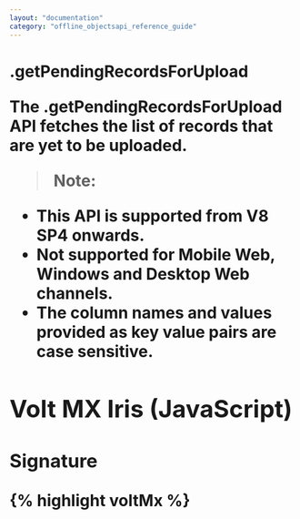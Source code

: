 ```yaml
---
layout: "documentation"
category: "offline_objectsapi_reference_guide"
---
```



<object>.getPendingRecordsForUpload
===================================

The **<object>.getPendingRecordsForUpload** API fetches the list of records that are yet to be uploaded.

> **Note:**  
*   This API is supported from V8 SP4 onwards.  
*   Not supported for Mobile Web, Windows and Desktop Web channels.  
*   The column names and values provided as key value pairs are case sensitive.  

Volt MX  Iris (JavaScript)
----------------------------

### Signature

{% highlight voltMx %}<object>.getPendingRecordsForUpload(options, onSuccessCallback, onFailureCallback)
{% endhighlight %}

### Parameters

  
| Parameter | Type | Description | Required |
| --- | --- | --- | --- |
| options | JSON | Reserved for future use, so the parameter is insignificant. But, the developer must pass some value such as null or { }. | Yes |
| onSuccessCallback | Function | The function is invoked when the pending records for upload are successfully fetched. | Yes |
| onFailureCallback | Function | The function is invoked when the pending records for upload are not successfully fetched. | Yes |

### Return Type

void

### Example

{% highlight voltMx %}var category = new voltmx.sdk.HCLObj("CATEGORY");  
function successCallback(response) 
{ 
	//response holds the list of records which are yet to be uploaded.
	//response={"pendingSyncRecords": [{"UserId":123}]
			//}
}
function errorCallback(error) 
{
	voltmx.print("Failed to fetch pending records for uploads with error: " + JSON.stringify(error)); 
}
category.getPendingRecordsForUpload({}, successCallback, errorCallback);
{% endhighlight %}

Android (Java)
--------------

### Signature

{% highlight voltMx %}void <object>.getPendingRecordsForUpload(HashMap<String, Object> options, final HCLCallback syncCallback) throws Exception
{% endhighlight %}

### Parameters

  
| Parameter | Type | Description | Required |
| --- | --- | --- | --- |
| options | HashMap <String, Object> | Reserved for future use, so the parameter is insignificant. But, the developer must pass some value such as null or { }. | Yes |
| syncCallback | HCLCallback | The function is invoked when the pending records for upload are successfully fetched or on an error. | Yes |

### Return Type

void

### Example

{% highlight voltMx %}
HashMap<String, Object> options = new HashMap<String, Object>(); 
try 
{ 
	HCLObj category = new HCLObj("CATEGORY"); 
	category.getPendingRecordsForUpload(options, new HCLCallback()
	{ 
		@Override 
		public void onSuccess(Object object) 
		{ 
			Log.d("Pending records for upload", "Records are fetched  
 successfully."); 
		} 
		@Override 
		public void onFailure(object error) 
		{
		OfflineObjectsException e=(OfflineObjectsException)error; 
		Log.e("Pending records for upload ", "Fetching pending  
 records for upload unsuccessful for category with Error :" + e.getMessage()); 
		} 
	});
}  
catch (Exception e) 
{
	Log.e("Pending records for upload ", "Fetching pending
	records for upload unsuccessful for category with Error :" +
	e.getMessage());
}
{% endhighlight %}

iOS (Objective C)
-----------------

### Signature

{% highlight voltMx %}void <object> getPendingRecordsForUpload:(NSDictionary <NSString *, id> *)options 
		onSuccess:(HCLSuccessCompletionHandler)onSuccess 
		onFailure:(HCLFailureCompletionHandler)onFailure
{% endhighlight %}

### Parameters

  
| Parameter | Type | Description | Required |
| --- | --- | --- | --- |
| options | NSDictionary<NSString \*, id> | Reserved for future use, so the parameter is insignificant. But, the developer must pass some value such as null or { }. | Yes |
| onSuccess | HCLSuccessCompletionHandler | The function is invoked when the pending records for upload are successfully fetched. | Yes |
| onFailure | HCLFailureCompletionHandler | The function is invoked when the pending records for upload are not successfully fetched. | Yes |

### Return Type

void

### Example

{% highlight voltMx %}NSError *error;
HCLObj *category = [[HCLObj alloc] initWithName:@"CATEGORY" error:&error];

if(!error) 
{
	[category getPendingRecordsForUpload: options
	onSuccess:^(id object)
	{
		NSLog(@"Records pending for upload fetched
		successfully.");
	} 
	onFailure:^(id object)
	{
		OfflineObjectsError *error=(OfflineObjectsError)object;
		NSLog(@"Records pending for upload couldn’t be
		fetched with error %@",[error.userInfo localizedDescription]);
	}  
 ];  
} else 
{
	NSLog(@"HCLObj couldn’t be
	initialized with error %@",[error.userInfo localizedDescription]);
}
{% endhighlight %}
